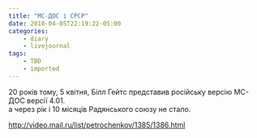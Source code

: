 ```yaml
---
title: "МС-ДОС і СРСР"
date: 2010-04-05T22:19:22-05:00
categories:
    - diary
    - livejournal
tags:
    - TBD
    - imported
---
```


20 років тому, 5 квітня, Білл Гейтс представив російську версію МС-ДОС версії 4.01.  
а через рік і 10 місяців Радянського союзу не стало.  
  
http://video.mail.ru/list/petrochenkov/1385/1386.html